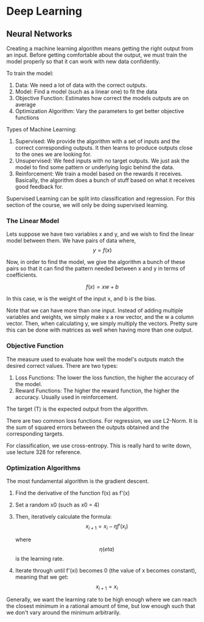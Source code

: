 # Deep Learning

## Neural Networks
Creating a machine learning algorithm means getting the right output from an input. Before getting comfortable about the output, we must train the model properly so that it can work with new data confidently.

To train the model:
1. Data: We need a lot of data with the correct outputs.
2. Model: Find a model (such as a linear one) to fit the data
3. Objective Function: Estimates how correct the models outputs are on average
4. Optimization Algorithm: Vary the parameters to get better objective functions

Types of Machine Learning:
1. Supervised: We provide the algorithm with a set of inputs and the correct corresponding outputs. It then learns to produce outputs close to the ones we are looking for.
2. Unsupervised: We feed inputs with no target outputs. We just ask the model to find some pattern or underlying logic behind the data.
3. Reinforcement: We train a model based on the rewards it receives. Basically, the algorithm does a bunch of stuff based on what it receives good feedback for.

Supervised Learning can be split into classification and regression. For this section of the course, we will only be doing supervised learning.

### The Linear Model
Lets suppose we have two variables x and y, and we wish to find the linear model between them. We have pairs of data where, 
$$y = f(x)$$

Now, in order to find the model, we give the algorithm a bunch of these pairs so that it can find the pattern needed between x and y in terms of coefficients. 

$$f(x) = xw + b$$

In this case, w is the weight of the input x, and b is the bias. 

Note that we can have more than one input. Instead of adding multiple variables and weights, we simply make x a row vector, and the w a column vector. Then, when calculating y, we simply multiply the vectors. Pretty sure this can be done with matrices as well when having more than one output.

### Objective Function
The measure used to evaluate how well the model's outputs match the desired correct values. There are two types: 

1. Loss Functions: The lower the loss function, the higher the accuracy of the model.
2. Reward Functions: The higher the reward function, the higher the accuracy. Usually used in reinforcement.

The target (T) is the expected output from the algorithm.

There are two common loss functions. For regression, we use L2-Norm. It is the sum of squared errors between the outputs obtained and the corresponding targets. 

For classification, we use cross-entropy. This is really hard to write down, use lecture 328 for reference. 

### Optimization Algorithms
The most fundamental algorithm is the gradient descent. 
1. Find the derivative of the function f(x) as f'(x)
2. Set a random x0 (such as x0 = 4)
3. Then, iteratively calculate the formula:
    $$x_{i+1} = x_i - \eta f'(x_i)$$

    where $$\eta (eta)$$ is the learning rate.

4. Iterate through until f'(xi) becomes 0 (the value of x becomes constant), meaning that we get:
$$x_{i+1} = x_i$$

Generally, we want the learning rate to be high enough where we can reach the closest minimum in a rational amount of time, but low enough such that we don't vary around the minimum arbitrarily.
